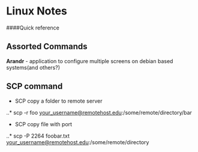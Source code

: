 # Linux Notes

####Quick reference

## Assorted Commands

**Arandr** - application to configure multiple screens on debian based systems(and others?)

## SCP command

* SCP copy a folder to remote server

..* scp -r foo your_username@remotehost.edu:/some/remote/directory/bar

* SCP copy file with port

..* scp -P 2264 foobar.txt your_username@remotehost.edu:/some/remote/directory
